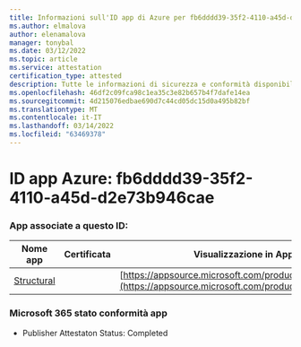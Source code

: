 ```yaml
---
title: Informazioni sull'ID app di Azure per fb6dddd39-35f2-4110-a45d-d2e73b946cae
ms.author: elmalova
author: elenamalova
manager: tonybal
ms.date: 03/12/2022
ms.topic: article
ms.service: attestation
certification_type: attested
description: Tutte le informazioni di sicurezza e conformità disponibili per fb6dddd39-35f2-4110-a45d-d2e73b946cae.
ms.openlocfilehash: 46df2c09fca98c1ea35c3e82b657b4f7dafe14ea
ms.sourcegitcommit: 4d215076edbae690d7c44cd05dc15d0a495b82bf
ms.translationtype: MT
ms.contentlocale: it-IT
ms.lasthandoff: 03/14/2022
ms.locfileid: "63469378"
---
```

# <a name="azure-app-id-fb6ddd39-35f2-4110-a45d-d2e73b946cae"></a>ID app Azure: fb6dddd39-35f2-4110-a45d-d2e73b946cae


### <a name="apps-associated-with-this-id"></a>App associate a questo ID:
| **Nome app** | **Certificata** | **Visualizzazione in AppSource** |
|--------------|---------------|-----------------------|
| [Structural](../forward/WA200002514) |  | [https://appsource.microsoft.com/product/office/WA200002514](https://appsource.microsoft.com/product/office/WA200002514) |

### <a name="microsoft-365-app-compliance-status"></a>Microsoft 365 stato conformità app
- Publisher Attestaton Status: Completed
